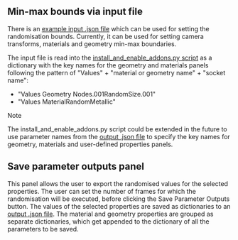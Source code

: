 ## Min-max bounds via input file
There is an [example input .json file](/input_bounds.json) which can be used for setting the randomisation bounds. Currently, it can be used for setting camera transforms, materials and geometry min-max boundaries.

The input file is read into the [install_and_enable_addons.py script](/install_and_enable_addons.py) as a dictionary with the key names for the geometry and materials panels following the pattern of "Values" + "material or geometry name" + "socket name":
 - "Values Geometry Nodes.001RandomSize.001"
 - "Values MaterialRandomMetallic"

 > [!NOTE]
> The install_and_enable_addons.py script could be extended in the future to use parameter names from the [output .json file](/output_randomisations_per_frame1697116725.310647.json) to specify the key names for geometry, materials and user-defined properties panels.


## Save parameter outputs panel

This panel allows the user to export the randomised values for the selected properties. The user can set the number of frames for which the randomisation will be executed, before clicking the Save Parameter Outputs button. The values of the selected properties are saved as dictionaries to an [output .json file](/output_randomisations_per_frame1697116725.310647.json). The material and geometry properties are grouped as separate dictionaries, which get appended to the dictionary of all the parameters to be saved.
